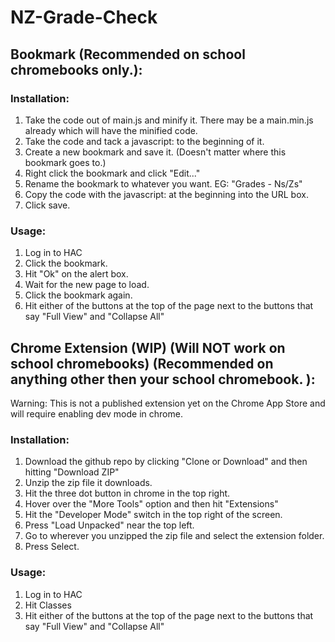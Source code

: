 # NZ-Grade-Check

## Bookmark (Recommended on school chromebooks only.):

### Installation:

1. Take the code out of main.js and minify it. There may be a main.min.js already which will have the minified code.
2. Take the code and tack a javascript: to the beginning of it.
3. Create a new bookmark and save it. (Doesn't matter where this bookmark goes to.)
4. Right click the bookmark and click "Edit..."
5. Rename the bookmark to whatever you want. EG: "Grades - Ns/Zs"
6. Copy the code with the javascript: at the beginning into the URL box.
7. Click save.

### Usage:

1. Log in to HAC
2. Click the bookmark.
3. Hit "Ok" on the alert box.
4. Wait for the new page to load.
5. Click the bookmark again.
6. Hit either of the buttons at the top of the page next to the buttons that say "Full View" and "Collapse All"

## Chrome Extension (WIP) (Will NOT work on school chromebooks) (Recommended on anything other then your school chromebook. ):

Warning: This is not a published extension yet on the Chrome App Store and will require enabling dev mode in chrome.

### Installation:

1. Download the github repo by clicking "Clone or Download" and then hitting "Download ZIP"
2. Unzip the zip file it downloads.
3. Hit the three dot button in chrome in the top right.
4. Hover over the "More Tools" option and then hit "Extensions"
5. Hit the "Developer Mode" switch in the top right of the screen.
6. Press "Load Unpacked" near the top left.
7. Go to wherever you unzipped the zip file and select the extension folder.
8. Press Select.

### Usage:

1. Log in to HAC
2. Hit Classes
3. Hit either of the buttons at the top of the page next to the buttons that say "Full View" and "Collapse All"
